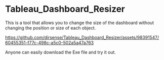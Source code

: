 # Tableau_Dashboard_Resizer
This is a tool that allows you to change the size of the dashboard without changing the position or size of each object.


https://github.com/dirsense/Tableau_Dashboard_Resizer/assets/98391547/60455351-f77c-498c-a5c0-502a5a47a763


Anyone can easily download the Exe file and try it out.

